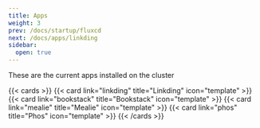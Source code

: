 ```yaml
---
title: Apps
weight: 3
prev: /docs/startup/fluxcd
next: /docs/apps/linkding
sidebar:
  open: true
---
```


These are the current apps installed on the cluster

{{< cards >}} {{< card link="linkding" title="Linkding" icon="template" >}} {{< card link="bookstack" title="Bookstack" icon="template" >}} {{< card link="mealie" title="Mealie" icon="template" >}} {{< card link="phos" title="Phos" icon="template" >}} {{< /cards >}}
